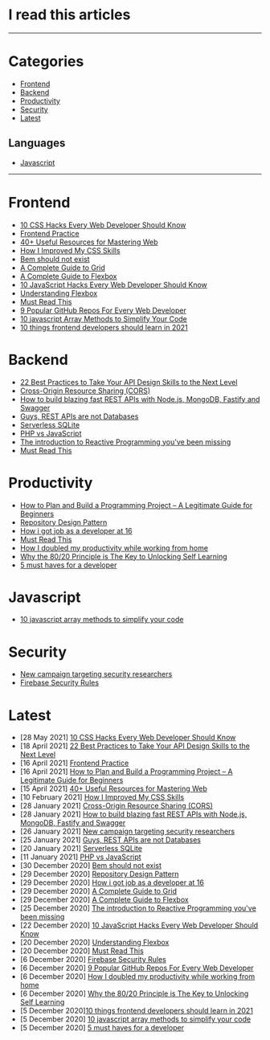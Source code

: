# I read this articles

---

# Categories 
- [Frontend](#frontend)
- [Backend](#backend)
- [Productivity](#productivity)
- [Security](#security)
- [Latest](#latest)
## Languages
- [Javascript](#javascript)

---

# Frontend
- [10 CSS Hacks Every Web Developer Should Know](https://www.freecodecamp.org/news/10-css-hacks-every-web-developer-should-know/)
- [Frontend Practice](https://www.frontendpractice.com/)
- [40+ Useful Resources for Mastering Web](https://dev.to/surajondev/40-useful-resources-for-mastering-web-1i0h)
- [How I Improved My CSS Skills](https://dev.to/shahednasser/how-i-improved-my-css-skills-3847?utm_source=digest_mailer&utm_medium=email&utm_campaign=digest_email)
- [Bem should not exist](https://hackernoon.com/bem-should-not-exist-6414005765d6)
- [A Complete Guide to Grid](https://css-tricks.com/snippets/css/complete-guide-grid/)
- [A Complete Guide to Flexbox](https://css-tricks.com/snippets/css/a-guide-to-flexbox/)
- [10 JavaScript Hacks Every Web Developer Should Know](https://www.freecodecamp.org/news/javascript-hacks/)
- [Understanding Flexbox](https://www.freecodecamp.org/news/understanding-flexbox-everything-you-need-to-know-b4013d4dc9af/)
- [Must Read This ](https://github.com/mmertdogann/Must-Read-SE-Books)
- [9 Popular GitHub Repos For Every Web Developer ](https://dev.to/simonholdorf/9-popular-github-repos-for-every-web-developer-31ej)
- [10 javascript Array Methods to Simplify Your Code](https://denic.hashnode.dev/10-javascript-array-methods-to-simplify-your-code)
- [10 things frontend developers should learn in 2021](https://blog.simonholdorf.com/10-things-front-end-developers-should-learn-in-2021)

# Backend
- [22 Best Practices to Take Your API Design Skills to the Next Level](https://betterprogramming.pub/22-best-practices-to-take-your-api-design-skills-to-the-next-level-65569b200b9)
- [Cross-Origin Resource Sharing (CORS)](https://developer.mozilla.org/en-US/docs/Web/HTTP/CORS)
- [How to build blazing fast REST APIs with Node.js, MongoDB, Fastify and Swagger](https://www.freecodecamp.org/news/how-to-build-blazing-fast-rest-apis-with-node-js-mongodb-fastify-and-swagger-114e062db0c9/)
- [Guys, REST APIs are not Databases](https://medium.com/@marinithiago/guys-rest-apis-are-not-databases-60db4e1120e4)
- [Serverless SQLite](https://sql.lspgn.workers.dev/?hn)
- [PHP vs JavaScript](https://www.freecodecamp.org/news/php-vs-javascript-which-technology-will-suit-your-business-better/#:~:text=PHP%20is%20a%20back%20end,well%20as%20HTML%20and%20CSS.)
- [The introduction to Reactive Programming you've been missing](https://gist.github.com/staltz/868e7e9bc2a7b8c1f754)
- [Must Read This ](https://github.com/mmertdogann/Must-Read-SE-Books)

# Productivity
- [How to Plan and Build a Programming Project – A Legitimate Guide for Beginners ](https://dev.to/peterlunch/how-to-plan-and-build-a-programming-project-a-legitimate-guide-for-beginners-1fll)
- [Repository Design Pattern](https://medium.com/@pererikbergman/repository-design-pattern-e28c0f3e4a30)
- [How i got job as a developer at 16](https://vladpasca.hashnode.dev/how-i-got-a-job-as-a-developer-at-16-1)
- [Must Read This](https://github.com/mmertdogann/Must-Read-SE-Books)
- [How I doubled my productivity while working from home ](https://dev.to/cpave3/how-i-doubled-my-productivity-while-working-from-home-3537)
- [Why the 80/20 Principle is The Key to Unlocking Self Learning](https://arter.dev/why-the-8020-principle-is-the-key-to-unlocking-self-learning)
- [5 must haves for a developer](https://edidiongasikpo.com/5-must-haves-for-a-developer)

# Javascript
- [10 javascript array methods to simplify your code](https://denic.hashnode.dev/10-javascript-array-methods-to-simplify-your-code)

# Security
- [New campaign targeting security researchers](https://blog.google/threat-analysis-group/new-campaign-targeting-security-researchers/)
- [Firebase Security Rules](https://dev.to/chandrapantachhetri/firebase-security-rules-43kn)




# Latest
- [28 May 2021] [10 CSS Hacks Every Web Developer Should Know](https://www.freecodecamp.org/news/10-css-hacks-every-web-developer-should-know/)
- [18 April 2021] [22 Best Practices to Take Your API Design Skills to the Next Level](https://betterprogramming.pub/22-best-practices-to-take-your-api-design-skills-to-the-next-level-65569b200b9)
- [16 April 2021] [Frontend Practice](https://www.frontendpractice.com/)
- [16 April 2021] [How to Plan and Build a Programming Project – A Legitimate Guide for Beginners ](https://dev.to/peterlunch/how-to-plan-and-build-a-programming-project-a-legitimate-guide-for-beginners-1fll)
- [15 April 2021] [40+ Useful Resources for Mastering Web](https://dev.to/surajondev/40-useful-resources-for-mastering-web-1i0h)
- [10 February 2021] [How I Improved My CSS Skills](https://dev.to/shahednasser/how-i-improved-my-css-skills-3847?utm_source=digest_mailer&utm_medium=email&utm_campaign=digest_email)
- [28 January 2021] [Cross-Origin Resource Sharing (CORS)](https://developer.mozilla.org/en-US/docs/Web/HTTP/CORS)
- [28 January 2021] [How to build blazing fast REST APIs with Node.js, MongoDB, Fastify and Swagger](https://www.freecodecamp.org/news/how-to-build-blazing-fast-rest-apis-with-node-js-mongodb-fastify-and-swagger-114e062db0c9/)
- [26 January 2021] [New campaign targeting security researchers](https://blog.google/threat-analysis-group/new-campaign-targeting-security-researchers/)
- [25 January 2021] [Guys, REST APIs are not Databases](https://medium.com/@marinithiago/guys-rest-apis-are-not-databases-60db4e1120e4)
- [20 January 2021] [Serverless SQLite](https://sql.lspgn.workers.dev/?hn)
- [11 January 2021] [PHP vs JavaScript](https://www.freecodecamp.org/news/php-vs-javascript-which-technology-will-suit-your-business-better/#:~:text=PHP%20is%20a%20back%20end,well%20as%20HTML%20and%20CSS.)
- [30 December 2020] [Bem should not exist](https://hackernoon.com/bem-should-not-exist-6414005765d6)
- [29 December 2020] [Repository Design Pattern](https://medium.com/@pererikbergman/repository-design-pattern-e28c0f3e4a30)
- [29 December 2020] [How i got job as a developer at 16](https://vladpasca.hashnode.dev/how-i-got-a-job-as-a-developer-at-16-1)
- [29 December 2020] [A Complete Guide to Grid](https://css-tricks.com/snippets/css/complete-guide-grid/)
- [29 December 2020] [A Complete Guide to Flexbox](https://css-tricks.com/snippets/css/a-guide-to-flexbox/)
- [25 December 2020] [The introduction to Reactive Programming you've been missing](https://gist.github.com/staltz/868e7e9bc2a7b8c1f754)
- [22 December 2020] [10 JavaScript Hacks Every Web Developer Should Know](https://www.freecodecamp.org/news/javascript-hacks/)
- [20 December 2020] [Understanding Flexbox](https://www.freecodecamp.org/news/understanding-flexbox-everything-you-need-to-know-b4013d4dc9af/)
- [20 December 2020] [Must Read This ](https://github.com/mmertdogann/Must-Read-SE-Books)
- [6 December 2020] [Firebase Security Rules](https://dev.to/chandrapantachhetri/firebase-security-rules-43kn)
- [6 December 2020] [9 Popular GitHub Repos For Every Web Developer ](https://dev.to/simonholdorf/9-popular-github-repos-for-every-web-developer-31ej)
- [6 December 2020] [How I doubled my productivity while working from home ](https://dev.to/cpave3/how-i-doubled-my-productivity-while-working-from-home-3537)
- [6 December 2020] [Why the 80/20 Principle is The Key to Unlocking Self Learning](https://arter.dev/why-the-8020-principle-is-the-key-to-unlocking-self-learning)
- [5 December 2020][10 things frontend developers should learn in 2021](https://blog.simonholdorf.com/10-things-front-end-developers-should-learn-in-2021)
- [5 December 2020] [10 javascript array methods to simplify your code](https://denic.hashnode.dev/10-javascript-array-methods-to-simplify-your-code)
- [5 December 2020] [5 must haves for a developer](https://edidiongasikpo.com/5-must-haves-for-a-developer)


